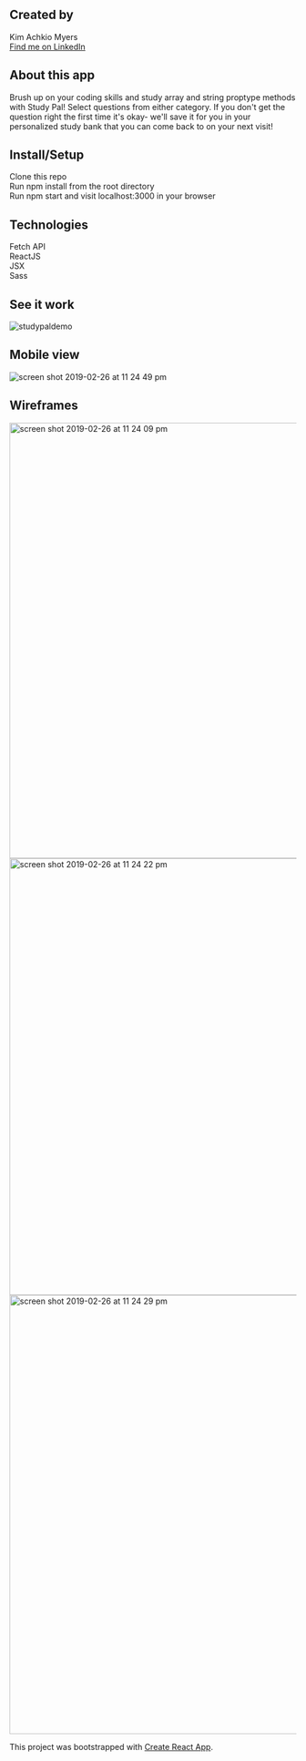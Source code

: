 ## Created by
Kim Achkio Myers  
[Find me on LinkedIn](https://www.linkedin.com/in/kimberly-achkio-myers-85107a2b/)

## About this app

Brush up on your coding skills and study array and string proptype methods with Study Pal! Select questions from either category. If you don't get the question right the first time it's okay- we'll save it for you in your personalized study bank that you can come back to on your next visit!

## Install/Setup

Clone this repo  
Run npm install from the root directory  
Run npm start and visit localhost:3000 in your browser  

## Technologies

Fetch API  
ReactJS   
JSX   
Sass   

## See it work

![studypaldemo](https://user-images.githubusercontent.com/43019784/53469412-0392ef80-3a1b-11e9-85d7-2ca1f55cfad8.gif)

## Mobile view

![screen shot 2019-02-26 at 11 24 49 pm](https://user-images.githubusercontent.com/43019784/53470094-d09e2b00-3a1d-11e9-84cd-2b1e77a0dcff.png)

## Wireframes
<img width="765" alt="screen shot 2019-02-26 at 11 24 09 pm" src="https://user-images.githubusercontent.com/43019784/53470102-d8f66600-3a1d-11e9-916c-6a307c6f9dac.png">

<img width="767" alt="screen shot 2019-02-26 at 11 24 22 pm" src="https://user-images.githubusercontent.com/43019784/53470108-dbf15680-3a1d-11e9-996f-f4b1590b2594.png">

<img width="771" alt="screen shot 2019-02-26 at 11 24 29 pm" src="https://user-images.githubusercontent.com/43019784/53470114-deec4700-3a1d-11e9-8861-765dfa4f7217.png">


This project was bootstrapped with [Create React App](https://github.com/facebook/create-react-app).

